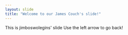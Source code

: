 ```yaml
---
layout: slide
title: "Welcome to our James Couch's slide!"
---
```

This is jimboswolegins' slide
Use the left arrow to go back!
